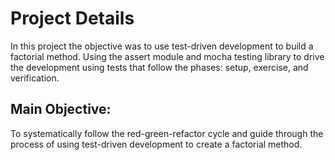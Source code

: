 # Project Details
In this project the objective was to use test-driven development to build a factorial method. 
Using the assert module and mocha testing library to drive the development using tests that follow the phases: setup, exercise, and verification.

## Main Objective:
To systematically follow the red-green-refactor cycle and guide through the process of using test-driven development to create a factorial method.
